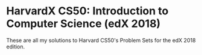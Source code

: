 # HarvardX CS50: Introduction to Computer Science (edX 2018)
These are all my solutions to Harvard CS50's Problem Sets for the edX 2018 edition.
